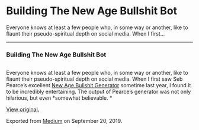 Building The New Age Bullshit Bot
=================================

Everyone knows at least a few people who, in some way or another, like
to flaunt their pseudo-spiritual depth on social media. When I first…

------------------------------------------------------------------------

### Building The New Age Bullshit Bot

<figure>
<img src="https://cdn-images-1.medium.com/max/800/1*K9R1CsNiwJbUg7M0p2W6yA.png" class="graf-image" alt="" />
</figure>

Everyone knows at least a few people who, in some way or another, like
to flaunt their pseudo-spiritual depth on social media. When I first saw
Seb Pearce’s excellent
<a href="http://sebpearce.com/bullshit" class="markup--anchor markup--p-anchor">New Age Bullshit Generator</a>
sometime last year, I found it to be incredibly entertaining. The output
of Pearce’s generator was not only hilarious, but even *somewhat
believable. *

  

  

[View original.](https://medium.com/p/594490984f85)

Exported from [Medium](https://medium.com) on September 20, 2019.
